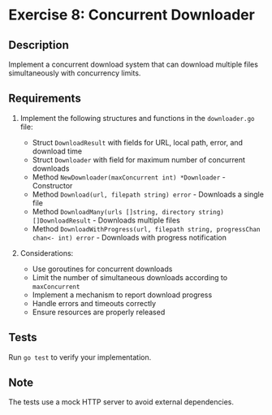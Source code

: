 # Exercise 8: Concurrent Downloader

## Description

Implement a concurrent download system that can download multiple files simultaneously with concurrency limits.

## Requirements

1. Implement the following structures and functions in the `downloader.go` file:

   - Struct `DownloadResult` with fields for URL, local path, error, and download time
   - Struct `Downloader` with field for maximum number of concurrent downloads
   - Method `NewDownloader(maxConcurrent int) *Downloader` - Constructor
   - Method `Download(url, filepath string) error` - Downloads a single file
   - Method `DownloadMany(urls []string, directory string) []DownloadResult` - Downloads multiple files
   - Method `DownloadWithProgress(url, filepath string, progressChan chan<- int) error` - Downloads with progress notification

2. Considerations:
   - Use goroutines for concurrent downloads
   - Limit the number of simultaneous downloads according to `maxConcurrent`
   - Implement a mechanism to report download progress
   - Handle errors and timeouts correctly
   - Ensure resources are properly released

## Tests

Run `go test` to verify your implementation.

## Note

The tests use a mock HTTP server to avoid external dependencies.
